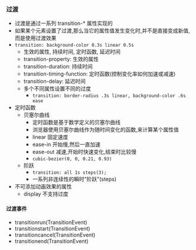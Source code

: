 ### 过渡
- 过渡是通过一系列 transition-* 属性实现的
- 如果某个元素设置了过渡,那么当它的属性值发生变化时,并不是直接变成新值,而是使用过渡效果
- `transition: background-color 0.3s linear 0.5s`
  - 生效的属性, 持续时间, 定时函数, 延迟时间
  - transition-property: 生效的属性
  - transition-duration: 持续时间
  - transition-timing-function: 定时函数(控制变化率如何加速或减速)
  - transition-delay: 延迟时间
  - 多个不同属性设置不同的过度
    - `transition: border-radius .3s linear, background-color .6s ease`
- 定时函数
  - 贝塞尔曲线
    - 定时函数是基于数学定义的贝塞尔曲线
    - 浏览器使用贝塞尔曲线作为随时间变化的函数,来计算某个属性值
    - linear 固定速度
    - ease-in 开始慢,然后一直加速
    - ease-out 减速,开始时快速变化,结束时比较慢
    - `cubic-bezier(0, 0, 0.21, 0.93)`
  - 阶跃
    - `transition: all 1s steps(3);`
    - 一系列非连续性的瞬时"阶跃"(steps)
- 不可添加动画效果的属性
  - display 不支持过度

#### 过渡事件
- transitionrun(TransitionEvent)
- transitionstart(TransitionEvent)
- transitioncancel(TransitionEvent)
- transitionend(TransitionEvent)